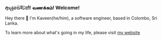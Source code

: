 ### ආයුබෝවන්! வணக்கம்! Welcome!
Hey there 👋 I'm Kaveen(he/him), a software engineer,
based in Colombo, Sri Lanka.

To learn more about what's going in my life, please visit [my website](https://www.kaveenrodrigo.com/)
